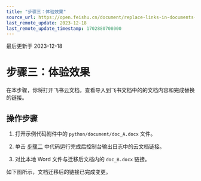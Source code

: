 ```yaml
---
title: "步骤三：体验效果"
source_url: https://open.feishu.cn/document/replace-links-in-documents-after-data-migration/experience-the-app
last_remote_update: 2023-12-18
last_remote_update_timestamp: 1702880708000
---
```

最后更新于 2023-12-18

# 步骤三：体验效果

在本步骤，你将打开飞书云文档，查看导入到飞书文档中的的文档内容和完成替换的链接。

## 操作步骤

1. 打开示例代码附件中的 `python/document/doc_A.docx` 文件。

2. 单击 [步骤二](https://open.feishu.cn/document/home/replace-links-in-documents-after-data-migration/run) 中代码运行完成后控制台输出日志中的云文档链接。

3. 对比本地 Word 文件与迁移后文档内的 `doc_B.docx` 链接。

如下图所示，文档迁移后的链接已完成变更。
